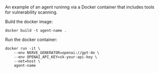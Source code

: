 An example of an agent runinng via a Docker container that includes tools for vulnerability scanning.

Build the docker image:

```
docker build -t agent-name .
```

Run the docker container:

```
docker run -it \
    --env NERVE_GENERATOR=openai://gpt-4o \
    --env OPENAI_API_KEY=sk-your-api-key \
    --net=host \
    agent-name
```
